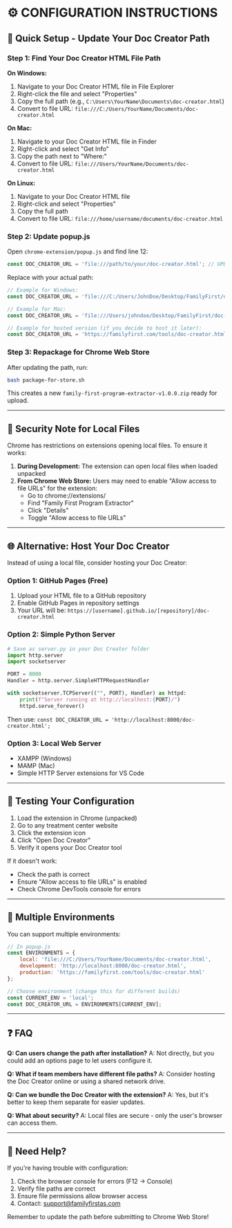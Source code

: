 # ⚙️ CONFIGURATION INSTRUCTIONS

## 🎯 Quick Setup - Update Your Doc Creator Path

### Step 1: Find Your Doc Creator HTML File Path

**On Windows:**
1. Navigate to your Doc Creator HTML file in File Explorer
2. Right-click the file and select "Properties"
3. Copy the full path (e.g., `C:\Users\YourName\Documents\doc-creator.html`)
4. Convert to file URL: `file:///C:/Users/YourName/Documents/doc-creator.html`

**On Mac:**
1. Navigate to your Doc Creator HTML file in Finder
2. Right-click and select "Get Info"
3. Copy the path next to "Where:"
4. Convert to file URL: `file:///Users/YourName/Documents/doc-creator.html`

**On Linux:**
1. Navigate to your Doc Creator HTML file
2. Right-click and select "Properties"
3. Copy the full path
4. Convert to file URL: `file:///home/username/documents/doc-creator.html`

### Step 2: Update popup.js

Open `chrome-extension/popup.js` and find line 12:

```javascript
const DOC_CREATOR_URL = 'file:///path/to/your/doc-creator.html'; // UPDATE THIS!
```

Replace with your actual path:

```javascript
// Example for Windows:
const DOC_CREATOR_URL = 'file:///C:/Users/JohnDoe/Desktop/FamilyFirst/doc-creator.html';

// Example for Mac:
const DOC_CREATOR_URL = 'file:///Users/johndoe/Desktop/FamilyFirst/doc-creator.html';

// Example for hosted version (if you decide to host it later):
const DOC_CREATOR_URL = 'https://familyfirst.com/tools/doc-creator.html';
```

### Step 3: Repackage for Chrome Web Store

After updating the path, run:

```bash
bash package-for-store.sh
```

This creates a new `family-first-program-extractor-v1.0.0.zip` ready for upload.

---

## 🔐 Security Note for Local Files

Chrome has restrictions on extensions opening local files. To ensure it works:

1. **During Development:** The extension can open local files when loaded unpacked
2. **From Chrome Web Store:** Users may need to enable "Allow access to file URLs" for the extension:
   - Go to chrome://extensions/
   - Find "Family First Program Extractor"
   - Click "Details"
   - Toggle "Allow access to file URLs"

---

## 🌐 Alternative: Host Your Doc Creator

Instead of using a local file, consider hosting your Doc Creator:

### Option 1: GitHub Pages (Free)
1. Upload your HTML file to a GitHub repository
2. Enable GitHub Pages in repository settings
3. Your URL will be: `https://[username].github.io/[repository]/doc-creator.html`

### Option 2: Simple Python Server
```python
# Save as server.py in your Doc Creator folder
import http.server
import socketserver

PORT = 8000
Handler = http.server.SimpleHTTPRequestHandler

with socketserver.TCPServer(("", PORT), Handler) as httpd:
    print(f"Server running at http://localhost:{PORT}/")
    httpd.serve_forever()
```

Then use: `const DOC_CREATOR_URL = 'http://localhost:8000/doc-creator.html';`

### Option 3: Local Web Server
- XAMPP (Windows)
- MAMP (Mac)
- Simple HTTP Server extensions for VS Code

---

## 📝 Testing Your Configuration

1. Load the extension in Chrome (unpacked)
2. Go to any treatment center website
3. Click the extension icon
4. Click "Open Doc Creator"
5. Verify it opens your Doc Creator tool

If it doesn't work:
- Check the path is correct
- Ensure "Allow access to file URLs" is enabled
- Check Chrome DevTools console for errors

---

## 🚀 Multiple Environments

You can support multiple environments:

```javascript
// In popup.js
const ENVIRONMENTS = {
    local: 'file:///C:/Users/YourName/Documents/doc-creator.html',
    development: 'http://localhost:8000/doc-creator.html',
    production: 'https://familyfirst.com/tools/doc-creator.html'
};

// Choose environment (change this for different builds)
const CURRENT_ENV = 'local';
const DOC_CREATOR_URL = ENVIRONMENTS[CURRENT_ENV];
```

---

## ❓ FAQ

**Q: Can users change the path after installation?**
A: Not directly, but you could add an options page to let users configure it.

**Q: What if team members have different file paths?**
A: Consider hosting the Doc Creator online or using a shared network drive.

**Q: Can we bundle the Doc Creator with the extension?**
A: Yes, but it's better to keep them separate for easier updates.

**Q: What about security?**
A: Local files are secure - only the user's browser can access them.

---

## 📧 Need Help?

If you're having trouble with configuration:
1. Check the browser console for errors (F12 → Console)
2. Verify file paths are correct
3. Ensure file permissions allow browser access
4. Contact: support@familyfirstas.com

Remember to update the path before submitting to Chrome Web Store!